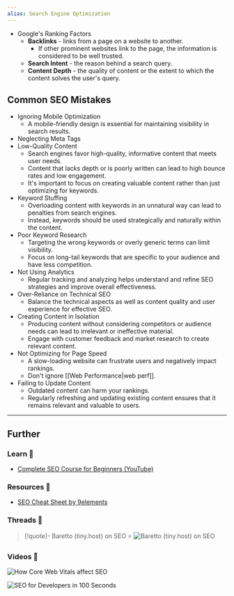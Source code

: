 ```yaml
---
alias: Search Engine Optimization
---
```


- Google's Ranking Factors
    - **Backlinks** - links from a page on a website to another.
        - If other prominent websites link to the page, the information is considered to be well trusted.
    - **Search Intent** - the reason behind a search query.
    - **Content Depth** - the quality of content or the extent to which the content solves the user's query.

## Common SEO Mistakes

- Ignoring Mobile Optimization
    - A mobile-friendly design is essential for maintaining visibility in search results.
- Neglecting Meta Tags
- Low-Quality Content
    - Search engines favor high-quality, informative content that meets user needs. 
    - Content that lacks depth or is poorly written can lead to high bounce rates and low engagement. 
    - It's important to focus on creating valuable content rather than just optimizing for keywords.
- Keyword Stuffing
    - Overloading content with keywords in an unnatural way can lead to penalties from search engines. 
    - Instead, keywords should be used strategically and naturally within the content.
- Poor Keyword Research
    - Targeting the wrong keywords or overly generic terms can limit visibility. 
    - Focus on long-tail keywords that are specific to your audience and have less competition.
- Not Using Analytics 
    - Regular tracking and analyzing helps understand and refine SEO strategies and improve overall effectiveness.
- Over-Reliance on Technical SEO
    - Balance the technical aspects as well as content quality and user experience for effective SEO.
- Creating Content in Isolation
    - Producing content without considering competitors or audience needs can lead to irrelevant or ineffective material. 
    - Engage with customer feedback and market research to create relevant content.
- Not Optimizing for Page Speed
    - A slow-loading website can frustrate users and negatively impact rankings. 
    - Don't ignore [[Web Performance|web perf]].
- Failing to Update Content
    - Outdated content can harm your rankings. 
    - Regularly refreshing and updating existing content ensures that it remains relevant and valuable to users.

--- 
## Further

### Learn 🧠

- [Complete SEO Course for Beginners (YouTube)](https://www.youtube.com/watch?v=xsVTqzratPs)

### Resources 🧩

- [SEO Cheat Sheet by 9elements](https://9elements.com/seo-cheat-sheet/)

### Threads 🧵

> [!quote]- Baretto (tiny.host) on SEO ⭐
> ![Baretto (tiny.host) on SEO](https://twitter.com/_baretto/status/1828723629246341538)

### Videos 🎥

![How Core Web Vitals affect SEO](https://www.youtube.com/watch?v=qIyEwOEKnE0)

![SEO for Developers in 100 Seconds](https://www.youtube.com/watch?v=-B58GgsehKQ)